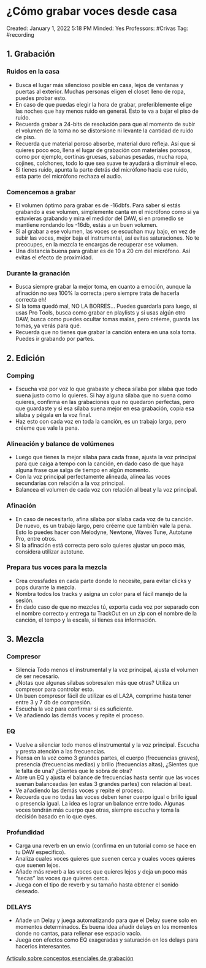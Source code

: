 # ¿Cómo grabar voces desde casa

Created: January 1, 2022 5:18 PM
Minded: Yes
Professors: #Crivas
Tag: #recording

## 1. Grabación

### Ruidos en la casa

- Busca el lugar más silencioso posible en casa, lejos de ventanas y puertas al exterior. Muchas personas eligen el closet lleno de ropa, puedes probar esto.
- En caso de que puedas elegir la hora de grabar, preferiblemente elige las noches que hay menos ruido en general. Esto te va a bajar el piso de ruido.
- Recuerda grabar a 24-bits de resolución para que al momento de subir el volumen de la toma no se distorsione ni levante la cantidad de ruido de piso.
- Recuerda que material poroso absorbe, material duro refleja. Así que si quieres poco eco, llena el lugar de grabación con materiales porosos, como por ejemplo, cortinas gruesas, sabanas pesadas, mucha ropa, cojines, colchones, todo lo que sea suave te ayudará a disminuir el eco.
- Si tienes ruido, apunta la parte detrás del micrófono hacia ese ruido, esta parte del micrófono rechaza el audio.

### Comencemos a grabar

- El volumen óptimo para grabar es de -16dbfs. Para saber si estás grabando a ese volumen, simplemente canta en el micrófono como si ya estuvieras grabando y mira el medidor del DAW, si en promedio se mantiene rondando los -16db, estás a un buen volumen.
- Si al grabar a ese volumen, las voces se escuchan muy bajo, en vez de subir las voces, mejor baja el instrumental, así evitas saturaciones. No te preocupes, en la mezcla te encargas de recuperar ese volumen.
- Una distancia buena para grabar es de 10 a 20 cm del micrófono. Así evitas el efecto de proximidad.

### Durante la granación

- Busca siempre grabar la mejor toma, en cuanto a emoción, aunque la afinación no sea 100% la correcta ¡pero siempre trata de hacerla correcta eh!
- Si la toma quedó mal, NO LA BORRES… Puedes guardarla para luego, si usas Pro Tools, busca como grabar en playlists y si usas algún otro DAW, busca como puedes ocultar tomas malas, pero créeme, guarda las tomas, ya verás para qué.
- Recuerda que no tienes que grabar la canción entera en una sola toma. Puedes ir grabando por
partes.

## 2. Edición

### Comping

- Escucha voz por voz lo que grabaste y checa sílaba
por sílaba que todo suena justo como lo quieres. Si
hay alguna sílaba que no suena como quieres,
confirma en las grabaciones que no quedaron
perfectas, pero que guardaste y si esa sílaba suena
mejor en esa grabación, copia esa sílaba y pégala en
la voz final.
- Haz esto con cada voz en toda la canción, es un
trabajo largo, pero créeme que vale la pena.

### Alineación y balance de volúmenes

- Luego que tienes la mejor sílaba para cada frase, ajusta la voz principal para que caiga a tempo con la canción, en dado caso de que haya alguna frase que salga de tiempo en algún momento.
- Con la voz principal perfectamente alineada, alinea las voces secundarias con relación a la voz principal.
- Balancea el volumen de cada voz con relación al beat y la voz principal.

### Afinación

- En caso de necesitarlo, afina sílaba por sílaba cada voz de tu canción. De nuevo, es un trabajo largo, pero créeme que también vale la pena. Esto lo puedes hacer con Melodyne, Newtone, Waves Tune, Autotune Pro, entre otros.
- Si la afinación está correcta pero solo quieres ajustar un poco más, considera utilizar autotune.

### Prepara tus voces para la mezcla

- Crea crossfades en cada parte donde lo necesite, para evitar clicks y pops durante la mezcla.
- Nombra todos los tracks y asigna un color para el fácil manejo de la sesión.
- En dado caso de que no mezcles tú, exporta cada voz por separado con el nombre correcto y entrega tu TrackOut en un zip con el nombre de la canción, el tempo y la escala, si tienes esa información.

## 3. Mezcla

### Compresor

- Silencia Todo menos el instrumental y la voz principal, ajusta el volumen de ser necesario.
- ¿Notas que algunas sílabas sobresalen más que otras? Utiliza un compresor para controlar esto.
- Un buen compresor fácil de utilizar es el LA2A, comprime hasta tener entre 3 y 7 db de compresión.
- Escucha la voz para confirmar si es suficiente.
- Ve añadiendo las demás voces y repite el proceso.

### EQ

- Vuelve a silenciar todo menos el instrumental y la voz principal. Escucha y presta atención a las
frecuencias.
- Piensa en la voz como 3 grandes partes, el cuerpo (frecuencias graves), presencia (frecuencias medias) y brillo (frecuencias altas), ¿Sientes que le falta de una? ¿Sientes que le sobra de otra?
- Abre un EQ y ajusta el balance de frecuencias hasta sentir que las voces suenan balanceadas (en estas 3 grandes partes) con relación al beat.
- Ve añadiendo las demás voces y repite el proceso.
- Recuerda que no todas las voces deben tener cuerpo igual o brillo igual o presencia igual. La idea es lograr un balance entre todo. Algunas voces tendrán más cuerpo que otras, siempre escucha y toma la decisión basado en lo que oyes.

### Profundidad

- Carga una reverb en un envío (confirma en un tutorial como se hace en tu DAW especifico).
- Analiza cuales voces quieres que suenen cerca y cuales voces quieres que suenen lejos.
- Añade más reverb a las voces que quieres lejos y deja un poco más “secas” las voces que quieres cerca.
- Juega con el tipo de reverb y su tamaño hasta obtener el sonido deseado.

### DELAYS

- Añade un Delay y juega automatizando para que el Delay suene solo en momentos determinados. Es buena idea añadir delays en los momentos donde no cantas, para rellenar ese espacio vacío.
- Juega con efectos como EQ exageradas y saturación en los delays para hacerlos interesantes.

[Artículo sobre conceptos esenciales de grabación](https://musicianshq.com/what-db-should-vocals-be-recorded-at-and-why-2/)
